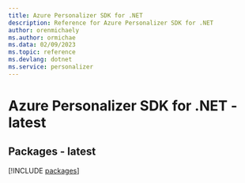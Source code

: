 ```yaml
---
title: Azure Personalizer SDK for .NET
description: Reference for Azure Personalizer SDK for .NET
author: orenmichaely
ms.author: ormichae
ms.data: 02/09/2023
ms.topic: reference
ms.devlang: dotnet
ms.service: personalizer
---
```

# Azure Personalizer SDK for .NET - latest
## Packages - latest
[!INCLUDE [packages](personalizer-index.md)]